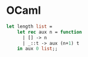 # OCaml

```ocaml
let length list =
    let rec aux n = function
      | [] -> n
      | _::t -> aux (n+1) t
    in aux 0 list;;
```
